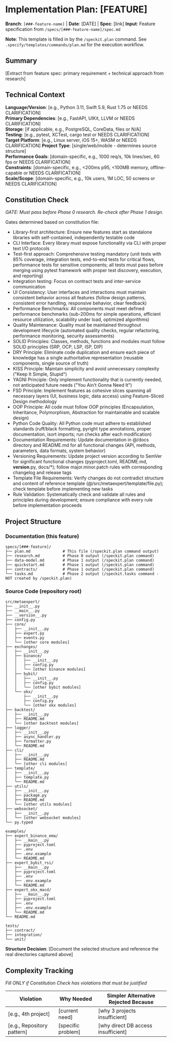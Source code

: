 # Implementation Plan: [FEATURE]

**Branch**: `[###-feature-name]` | **Date**: [DATE] | **Spec**: [link]
**Input**: Feature specification from `/specs/[###-feature-name]/spec.md`

**Note**: This template is filled in by the `/speckit.plan` command. See `.specify/templates/commands/plan.md` for the execution workflow.

## Summary

[Extract from feature spec: primary requirement + technical approach from research]

## Technical Context

<!--
  ACTION REQUIRED: Replace the content in this section with the technical details
  for the project. The structure here is presented in advisory capacity to guide
  the iteration process.
-->

**Language/Version**: [e.g., Python 3.11, Swift 5.9, Rust 1.75 or NEEDS CLARIFICATION]  
**Primary Dependencies**: [e.g., FastAPI, UIKit, LLVM or NEEDS CLARIFICATION]  
**Storage**: [if applicable, e.g., PostgreSQL, CoreData, files or N/A]  
**Testing**: [e.g., pytest, XCTest, cargo test or NEEDS CLARIFICATION]  
**Target Platform**: [e.g., Linux server, iOS 15+, WASM or NEEDS CLARIFICATION]
**Project Type**: [single/web/mobile - determines source structure]  
**Performance Goals**: [domain-specific, e.g., 1000 req/s, 10k lines/sec, 60 fps or NEEDS CLARIFICATION]  
**Constraints**: [domain-specific, e.g., <200ms p95, <100MB memory, offline-capable or NEEDS CLARIFICATION]  
**Scale/Scope**: [domain-specific, e.g., 10k users, 1M LOC, 50 screens or NEEDS CLARIFICATION]

## Constitution Check

*GATE: Must pass before Phase 0 research. Re-check after Phase 1 design.*

Gates determined based on constitution file:
- Library-first architecture: Ensure new features start as standalone libraries with self-contained, independently testable code
- CLI Interface: Every library must expose functionality via CLI with proper text I/O protocols
- Test-first approach: Comprehensive testing mandatory (unit tests with 85% coverage, integration tests, end-to-end tests for critical flows, performance tests for sensitive components; all tests must pass before merging using pytest framework with proper test discovery, execution, and reporting)
- Integration testing: Focus on contract tests and inter-service communication
- UI Consistency: User interfaces and interactions must maintain consistent behavior across all features (follow design patterns, consistent error handling, responsive behavior, clear feedback)
- Performance Benchmarks: All components must meet defined performance benchmarks (sub-200ms for simple operations, efficient resource utilization, scalability under load, optimized algorithms)
- Quality Maintenance: Quality must be maintained throughout development lifecycle (automated quality checks, regular refactoring, performance monitoring, security assessments)
- SOLID Principles: Classes, methods, functions and modules must follow SOLID principles (SRP, OCP, LSP, ISP, DIP)
- DRY Principle: Eliminate code duplication and ensure each piece of knowledge has a single authoritative representation (reusable components, single source of truth)
- KISS Principle: Maintain simplicity and avoid unnecessary complexity ("Keep It Simple, Stupid")
- YAGNI Principle: Only implement functionality that is currently needed, not anticipated future needs ("You Ain't Gonna Need It")
- FSD Principle: Implement features as cohesive slices spanning all necessary layers (UI, business logic, data access) using Feature-Sliced Design methodology
- OOP Principle: All code must follow OOP principles (Encapsulation, Inheritance, Polymorphism, Abstraction for maintainable and scalable design)
- Python Code Quality: All Python code must adhere to established standards (ruff/black formatting, pyright type annotations, proper documentation, isort imports; run checks after each modification)
- Documentation Requirements: Update documentation in @/docs directory and README.md for all functional changes (API, methods, parameters, data formats, system behavior)
- Versioning Requirements: Update project version according to SemVer for significant functional changes (pyproject.toml, README.md, __version__.py, docs/*); follow major.minor.patch rules with corresponding changelog and release tags
- Template File Requirements: Verify changes do not contradict structure and content of reference template (@/src/metaexpert/template/file.py); check template before implementing new tasks
- Rule Validation: Systematically check and validate all rules and principles during development; ensure compliance with every rule before implementation proceeds

## Project Structure

### Documentation (this feature)

```
specs/[###-feature]/
├── plan.md              # This file (/speckit.plan command output)
├── research.md          # Phase 0 output (/speckit.plan command)
├── data-model.md        # Phase 1 output (/speckit.plan command)
├── quickstart.md        # Phase 1 output (/speckit.plan command)
├── contracts/           # Phase 1 output (/speckit.plan command)
└── tasks.md             # Phase 2 output (/speckit.tasks command - NOT created by /speckit.plan)
```

### Source Code (repository root)
<!--
  ACTION REQUIRED: Replace the placeholder tree below with the concrete layout
  for this feature. Delete unused options and expand the chosen structure with
  real paths (e.g., apps/admin, packages/something). The delivered plan must
  not include Option labels.
-->

```
src/metaexpert/
├── __init__.py
├── __main__.py
├── __version__.py
├── config.py
├── core/
│   ├── __init__.py
│   ├── expert.py
│   ├── events.py
│   └── [other core modules]
├── exchanges/
│   ├── __init__.py
│   ├── binance/
│   │   ├── __init__.py
│   │   ├── config.py
│   │   └── [other binance modules]
│   ├── bybit/
│   │   ├── __init__.py
│   │   ├── config.py
│   │   └── [other bybit modules]
│   └── okx/
│       ├── __init__.py
│       ├── config.py
│       └── [other okx modules]
├── backtest/
│   ├── __init__.py
│   ├── README.md
│   └── [other backtest modules]
├── logger/
│   ├── __init__.py
│   ├── async_handler.py
│   ├── formatter.py
│   └── README.md
├── cli/
│   ├── __init__.py
│   ├── README.md
│   └── [other cli modules]
├── template/
│   ├── __init__.py
│   ├── template.py
│   └── README.md
├── utils/
│   ├── __init__.py
│   ├── package.py
│   ├── README.md
│   └── [other utils modules]
├── websocket/
│   ├── __init__.py
│   └── [other websocket modules]
└── py.typed

examples/
├── expert_binance_ema/
│   ├── __main__.py
│   ├── pyproject.toml
│   ├── .env
│   ├── .env.example
│   └── README.md
├── expert_bybit_rsi/
│   ├── __main__.py
│   ├── pyproject.toml
│   ├── .env
│   ├── .env.example
│   └── README.md
├── expert_okx_macd/
│   ├── __main__.py
│   ├── pyproject.toml
│   ├── .env
│   ├── .env.example
│   └── README.md
└── README.md

tests/
├── contract/
├── integration/
└── unit/
```

**Structure Decision**: [Document the selected structure and reference the real
directories captured above]

## Complexity Tracking

*Fill ONLY if Constitution Check has violations that must be justified*

| Violation | Why Needed | Simpler Alternative Rejected Because |
|-----------|------------|-------------------------------------|
| [e.g., 4th project] | [current need] | [why 3 projects insufficient] |
| [e.g., Repository pattern] | [specific problem] | [why direct DB access insufficient] |
